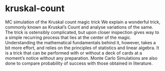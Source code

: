 # kruskal-count
MC simulation of the Kruskal count magic trick
We explain a wonderful trick, commonly known as Kruskal’s Count and analyse variations of the same. The trick is ostensibly complicated, but upon closer inspection gives way to a simple recurring process that lies at the center of the magic. Understanding the mathematical fundamentals behind it, however, takes a bit more effort, and relies on the principles of statistics and linear algebra. It is a trick that can be performed with or without a deck of cards at a moment’s notice without any preparation. Monte Carlo Simulations are also done to compare probability of success with those obtained in literature.
